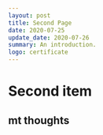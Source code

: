 ```yaml
---
layout: post
title: Second Page
date: 2020-07-25
update_date: 2020-07-26
summary: An introduction.
logo: certificate
---
```


# Second item

## mt thoughts
